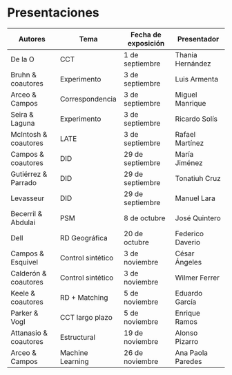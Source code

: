 # Presentaciones

| **Autores** | **Tema** | **Fecha de exposición** | **Presentador** |
  | --- | --- | --- | --- |
| De la O | CCT   | 1 de septiembre | Thania Hernández |
  |Bruhn & coautores | Experimento | 3 de septiembre | Luis Armenta |
  | Arceo & Campos | Correspondencia | 3 de septiembre | Miguel Manrique |
  | Seira & Laguna | Experimento  | 3 de septiembre | Ricardo Solís |
  | McIntosh & coautores | LATE   | 3 de septiembre | Rafael Martínez |
  | Campos & coautores | DID | 29 de septiembre | María Jiménez |
  | Gutiérrez & Parrado | DID | 29 de septiembre | Tonatiuh Cruz |
  | Levasseur | DID | 29 de septiembre | Manuel Lara |
  | Becerril & Abdulai | PSM | 8 de octubre | José Quintero |
  | Dell | RD Geográfica | 20 de octubre | Federico Daverio |
  | Campos & Esquivel | Control sintético | 3 de noviembre | César Ángeles |
  | Calderón & coautores | Control sintético | 3 de noviembre | Wilmer Ferrer |
  | Keele & coautores | RD + Matching | 5 de noviembre | Eduardo García |
  | Parker & Vogl | CCT largo plazo | 5 de noviembre | Enrique Ramos | 
  | Attanasio & coautores | Estructural | 19 de noviembre | Alonso Pizarro |
  | Arceo & Campos | Machine Learning | 26 de noviembre | Ana Paola Paredes |